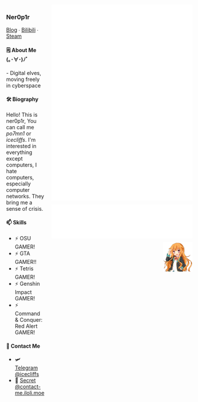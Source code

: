 <div style="display: flex; align-items: flex-start; gap: 20px;">
  <div style="flex: 1;">
    <h3>Ner0p1r</h3>
    <p>
      <a href="https://iloli.moe/">Blog</a> ∙
      <a href="https://space.bilibili.com/28645589">Bilibili</a> ∙
      <a href="https://steamcommunity.com/id/icecliffs">Steam</a>
    </p>
    <h4>🗒 About Me (｡･∀･)ﾉﾞ</h4>
    <p>- Digital elves, moving freely in cyberspace</p>
    <h4>🛠 Biography</h4>
    <p>Hello! This is ner0p1r, You can call me <em>po7mn1</em> or <em>icecliffs</em>. I'm interested in everything except computers, I hate computers, especially computer networks. They bring me a sense of crisis.</p>
    <h4>📫 Skills</h4>
    <ul>
      <li>⚡ OSU GAMER!</li>
      <li>⚡ GTA GAMER!!</li>
      <li>⚡ Tetris GAMER!</li>
      <li>⚡ Genshin Impact GAMER!</li>
      <li>⚡ Command & Conquer: Red Alert GAMER!</li>
    </ul>
    <h4>📧 Contact Me</h4>
    <ul>
      <li>🛩️ <a href="https://t.me/icecliffs">Telegram @icecliffs</a></li>
      <li>🔗 <a href="https://contact-me.iloli.moe">Secret @contact-me.iloli.moe</a></li>
    </ul>
  </div>
  <div style="display: flex; flex-direction: column; align-items: flex-end; gap: 10px;">
    <img src="/github-metrics.svg" width="420px">
    <img src="/anilist.svg" width="420px">
    <img src="https://github.com/icecliffs/icecliffs/blob/master/assets/Amatsuka-Mao.png" width="80px">
  </div>
</div>
